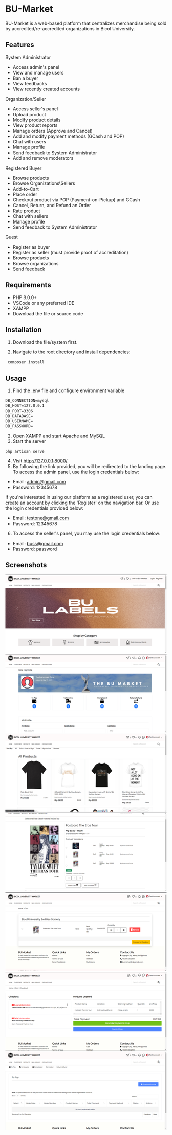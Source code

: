 
# BU-Market 

BU-Market is a web-based platform that centralizes merchandise being sold by accredited/re-accredited organizations in Bicol University. 
## Features

System Administrator
- Access admin's panel
- View and manage users
- Ban a buyer
- View feedbacks
- View recently created accounts


Organization/Seller
- Access seller's panel
- Upload product
- Modify product details
- View product reports
- Manage orders (Approve and Cancel)
- Add and modify payment methods (GCash and POP)
- Chat with users
- Manage profile
- Send feedback to System Administrator
- Add and remove moderators

Registered Buyer
- Browse products
- Browse Organizations\Sellers
- Add-to-Cart
- Place order
- Checkout product via POP (Payment-on-Pickup) and GCash
- Cancel, Return, and Refund an Order
- Rate product
- Chat with sellers
- Manage profile 
- Send feedback to System Administrator

Guest 
- Register as buyer
- Register as seller (must provide proof of accreditation)
- Browse products
- Browse organizations
- Send feedback

## Requirements
- PHP 8.0.0+
- VSCode or any preferred IDE
- XAMPP 
- Download the file or source code 
## Installation

1. Download the file/system first. 

2. Navigate to the root directory and install dependencies:
```bash
 composer install
```


    
## Usage
1. Find the .env file and configure environment variable
```
DB_CONNECTION=mysql
DB_HOST=127.0.0.1
DB_PORT=3306
DB_DATABASE=
DB_USERNAME=
DB_PASSWORD=
```
2. Open XAMPP and start Apache and MySQL
3. Start the server
```
php artisan serve
```
4. Visit http://127.0.0.1:8000/
5. By following the link provided, you will be redirected to the landing page. To access the admin panel, use the login credentials below:
- Email: admin@gmail.com
- Password: 12345678

If you're interested in using our platform as a registered user, you can create an account by clicking the 'Register' on the navigation bar. Or use the login credentials provided below: 
- Email: testone@gmail.com
- Password: 12345678

6. To access the seller's panel, you may use the login credentials below: 
- Email: buss@gmail.com
- Password: password

## Screenshots
![App Screenshot](https://github.com/redroror/screenshots-bu-market/blob/0bc9f48b82971e4912e3e3991bd4100fe02375fb/Landing%20Page.png)
![App Screenshot](https://github.com/redroror/screenshots-bu-market/blob/main/Profile.png)
![App Screenshot](https://github.com/redroror/screenshots-bu-market/blob/main/Products.png)
![App Screenshot](https://github.com/redroror/screenshots-bu-market/blob/main/PRoduct%20View.png)
![App Screenshot](https://github.com/redroror/screenshots-bu-market/blob/main/Cart.png)
![App Screenshot](https://github.com/redroror/screenshots-bu-market/blob/main/Checkout%20Page.png)
![App Screenshot](https://github.com/redroror/screenshots-bu-market/blob/main/Order%20Page.png)

